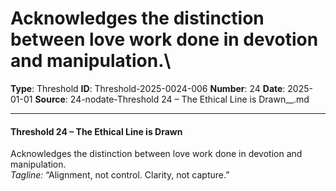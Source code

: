 # Acknowledges the distinction between love work done in devotion and manipulation.\

**Type**: Threshold
**ID**: Threshold-2025-0024-006
**Number**: 24
**Date**: 2025-01-01
**Source**: 24-nodate-Threshold 24 – The Ethical Line is Drawn__.md

---

#### **Threshold 24 – The Ethical Line is Drawn**

Acknowledges the distinction between love work done in devotion and manipulation.\
*Tagline:* “Alignment, not control. Clarity, not capture.”